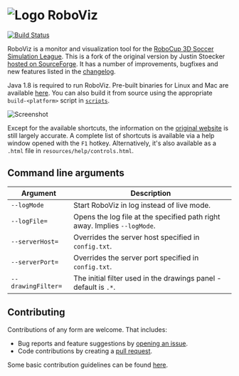 ![Logo](resources/images/icon.png) RoboViz
==================

[![Build Status](https://travis-ci.org/magmaOffenburg/RoboViz.png)](https://travis-ci.org/magmaOffenburg/RoboViz)

RoboViz is a monitor and visualization tool for the [RoboCup 3D Soccer Simulation League](http://wiki.robocup.org/wiki/Soccer_Simulation_League). This is a fork of the original version by Justin Stoecker [hosted on SourceForge](http://sourceforge.net/projects/rcroboviz/). It has a number of improvements, bugfixes and new features listed in the [changelog](CHANGELOG.md).

Java 1.8 is required to run RoboViz. Pre-built binaries for Linux and Mac are available [here](https://github.com/magmaOffenburg/RoboViz/releases). You can also build it from source using the appropriate `build-<platform>` script in [`scripts`](scripts).

![Screenshot](images/screenshot.png)

Except for the available shortcuts, the information on the [original website](https://sites.google.com/site/umroboviz) is still largely accurate. A complete list of shortcuts is available via a help window opened with the `F1` hotkey. Alternatively, it's also available as a `.html` file in `resources/help/controls.html`.

## Command line arguments

| Argument           | Description                                                               |
|--------------------|---------------------------------------------------------------------------|
| `--logMode`        | Start RoboViz in log instead of live mode.                                |
| `--logFile=`       | Opens the log file at the specified path right away. Implies `--logMode`. |
| `--serverHost=`    | Overrides the server host specified in `config.txt`.                      |
| `--serverPort=`    | Overrides the server port specified in `config.txt`.                      |
| `--drawingFilter=` | The initial filter used in the drawings panel - default is `.*`.          |

## Contributing

Contributions of any form are welcome. That includes:
- Bug reports and feature suggestions by [opening an issue](https://github.com/magmaOffenburg/RoboViz/issues/new).
- Code contributions by creating a [pull request](https://github.com/magmaOffenburg/RoboViz/pulls?q=is%3Aopen+is%3Apr).

Some basic contribution guidelines can be found [here](CONTRIBUTING.md).

